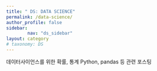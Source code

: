 ```yaml
---
title: " DS: DATA SCIENCE"
permalink: /data-science/
author_profile: false
sidebar:
        nav: "ds_sidebar"
layout: category
# taxonomy: DS
---
```

  데이터사이언스를 위한 확률, 통계 Python, pandas 등 관련 포스팅 

 
